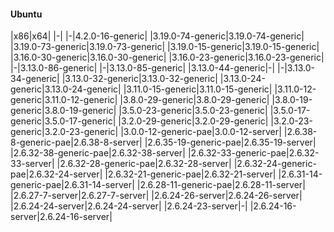 #### Ubuntu
|x86|x64|
|-|
|-|4.2.0-16-generic|
|3.19.0-74-generic|3.19.0-74-generic|
|3.19.0-73-generic|3.19.0-73-generic|
|3.19.0-15-generic|3.19.0-15-generic|
|3.16.0-30-generic|3.16.0-30-generic|
|3.16.0-23-generic|3.16.0-23-generic|
|-|3.13.0-86-generic|
|-|3.13.0-85-generic|
|3.13.0-44-generic|-|
|-|3.13.0-34-generic|
|3.13.0-32-generic|3.13.0-32-generic|
|3.13.0-24-generic|3.13.0-24-generic|
|3.11.0-15-generic|3.11.0-15-generic|
|3.11.0-12-generic|3.11.0-12-generic|
|3.8.0-29-generic|3.8.0-29-generic|
|3.8.0-19-generic|3.8.0-19-generic|
|3.5.0-23-generic|3.5.0-23-generic|
|3.5.0-17-generic|3.5.0-17-generic|
|3.2.0-29-generic|3.2.0-29-generic|
|3.2.0-23-generic|3.2.0-23-generic|
|3.0.0-12-generic-pae|3.0.0-12-server|
|2.6.38-8-generic-pae|2.6.38-8-server|
|2.6.35-19-generic-pae|2.6.35-19-server|
|2.6.32-38-generic-pae|2.6.32-38-server|
|2.6.32-33-generic-pae|2.6.32-33-server|
|2.6.32-28-generic-pae|2.6.32-28-server|
|2.6.32-24-generic-pae|2.6.32-24-server|
|2.6.32-21-generic-pae|2.6.32-21-server|
|2.6.31-14-generic-pae|2.6.31-14-server|
|2.6.28-11-generic-pae|2.6.28-11-server|
|2.6.27-7-server|2.6.27-7-server|
|2.6.24-26-server|2.6.24-26-server|
|2.6.24-24-server|2.6.24-24-server|
|2.6.24-23-server|-|
|2.6.24-16-server|2.6.24-16-server|
